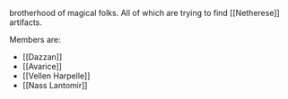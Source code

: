 brotherhood of magical folks. All of which are trying to find [[Netherese]] artifacts. 

Members are:
- [[Dazzan]]
- [[Avarice]]
- [[Vellen Harpelle]]
- [[Nass Lantomir]]